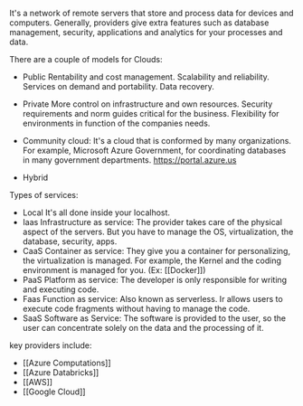 It's a network of remote servers that store and process data for devices and computers.
Generally, providers give extra features such as database management, security, applications and analytics for your processes and data.

There are a couple of models for Clouds:
- Public
	Rentability and cost management.
	Scalability and reliability.
	Services on demand and portability.
	Data recovery.
	
- Private
	More control on infrastructure and own resources.
	Security requirements and norm guides critical for the business.
	Flexibility for environments in function of the companies needs.
	
- Community cloud:
	It's a cloud that is conformed by many organizations.
	For example, Microsoft Azure Government, for coordinating databases in many government departments. https://portal.azure.us
	
- Hybrid

Types of services:
- Local 
	It's all done inside your localhost.
- Iaas Infrastructure as service:
	The provider takes care of the physical aspect of the servers.
	But you have to manage the OS, virtualization, the database, security, apps.
- CaaS Container as service:
	They give you a container for personalizing, the virtualization is managed.
	For example, the Kernel and the coding environment is managed for you. (Ex: [[Docker]])
- PaaS Platform as service:
	The developer is only responsible for writing and executing code.
- Faas Function as service:
	Also known as serverless. Ir allows users to execute code fragments without having to manage the code.
- SaaS Software as Service:
	The software is provided to the user, so the user can concentrate solely on the data and the processing of it.

 key providers include:

- [[Azure Computations]]
- [[Azure Databricks]] 
- [[AWS]]
- [[Google Cloud]]

